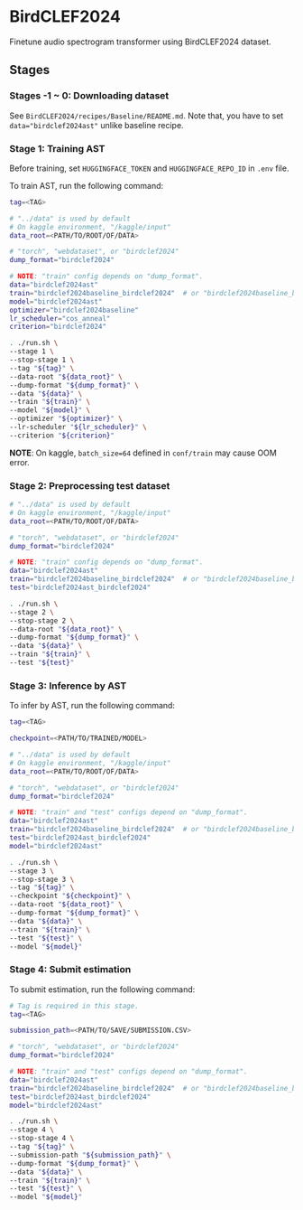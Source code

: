 # BirdCLEF2024

Finetune audio spectrogram transformer using BirdCLEF2024 dataset.

## Stages

### Stages -1 ~ 0: Downloading dataset

See `BirdCLEF2024/recipes/Baseline/README.md`.
Note that, you have to set `data="birdclef2024ast"` unlike baseline recipe.

### Stage 1: Training AST

Before training, set `HUGGINGFACE_TOKEN` and `HUGGINGFACE_REPO_ID` in `.env` file.

To train AST, run the following command:

```sh
tag=<TAG>

# "../data" is used by default
# On kaggle environment, "/kaggle/input"
data_root=<PATH/TO/ROOT/OF/DATA>

# "torch", "webdataset", or "birdclef2024"
dump_format="birdclef2024"

# NOTE: "train" config depends on "dump_format".
data="birdclef2024ast"
train="birdclef2024baseline_birdclef2024"  # or "birdclef2024baseline_birdclef2024_weighted"
model="birdclef2024ast"
optimizer="birdclef2024baseline"
lr_scheduler="cos_anneal"
criterion="birdclef2024"

. ./run.sh \
--stage 1 \
--stop-stage 1 \
--tag "${tag}" \
--data-root "${data_root}" \
--dump-format "${dump_format}" \
--data "${data}" \
--train "${train}" \
--model "${model}" \
--optimizer "${optimizer}" \
--lr-scheduler "${lr_scheduler}" \
--criterion "${criterion}"
```

**NOTE**: On kaggle, `batch_size=64` defined in `conf/train` may cause OOM error.

### Stage 2: Preprocessing test dataset

```sh
# "../data" is used by default
# On kaggle environment, "/kaggle/input"
data_root=<PATH/TO/ROOT/OF/DATA>

# "torch", "webdataset", or "birdclef2024"
dump_format="birdclef2024"

# NOTE: "train" config depends on "dump_format".
data="birdclef2024ast"
train="birdclef2024baseline_birdclef2024"  # or "birdclef2024baseline_birdclef2024_weighted"
test="birdclef2024ast_birdclef2024"

. ./run.sh \
--stage 2 \
--stop-stage 2 \
--data-root "${data_root}" \
--dump-format "${dump_format}" \
--data "${data}" \
--train "${train}" \
--test "${test}"
```

### Stage 3: Inference by AST

To infer by AST, run the following command:

```sh
tag=<TAG>

checkpoint=<PATH/TO/TRAINED/MODEL>

# "../data" is used by default
# On kaggle environment, "/kaggle/input"
data_root=<PATH/TO/ROOT/OF/DATA>

# "torch", "webdataset", or "birdclef2024"
dump_format="birdclef2024"

# NOTE: "train" and "test" configs depend on "dump_format".
data="birdclef2024ast"
train="birdclef2024baseline_birdclef2024"  # or "birdclef2024baseline_birdclef2024_weighted"
test="birdclef2024ast_birdclef2024"
model="birdclef2024ast"

. ./run.sh \
--stage 3 \
--stop-stage 3 \
--tag "${tag}" \
--checkpoint "${checkpoint}" \
--data-root "${data_root}" \
--dump-format "${dump_format}" \
--data "${data}" \
--train "${train}" \
--test "${test}" \
--model "${model}"
```

### Stage 4: Submit estimation

To submit estimation, run the following command:

```sh
# Tag is required in this stage.
tag=<TAG>

submission_path=<PATH/TO/SAVE/SUBMISSION.CSV>

# "torch", "webdataset", or "birdclef2024"
dump_format="birdclef2024"

# NOTE: "train" and "test" configs depend on "dump_format".
data="birdclef2024ast"
train="birdclef2024baseline_birdclef2024"  # or "birdclef2024baseline_birdclef2024_weighted"
test="birdclef2024ast_birdclef2024"
model="birdclef2024ast"

. ./run.sh \
--stage 4 \
--stop-stage 4 \
--tag "${tag}" \
--submission-path "${submission_path}" \
--dump-format "${dump_format}" \
--data "${data}" \
--train "${train}" \
--test "${test}" \
--model "${model}"
```

